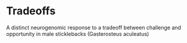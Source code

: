 # Tradeoffs
A distinct neurogenomic response to a tradeoff between challenge and opportunity in male sticklebacks (Gasterosteus aculeatus)
